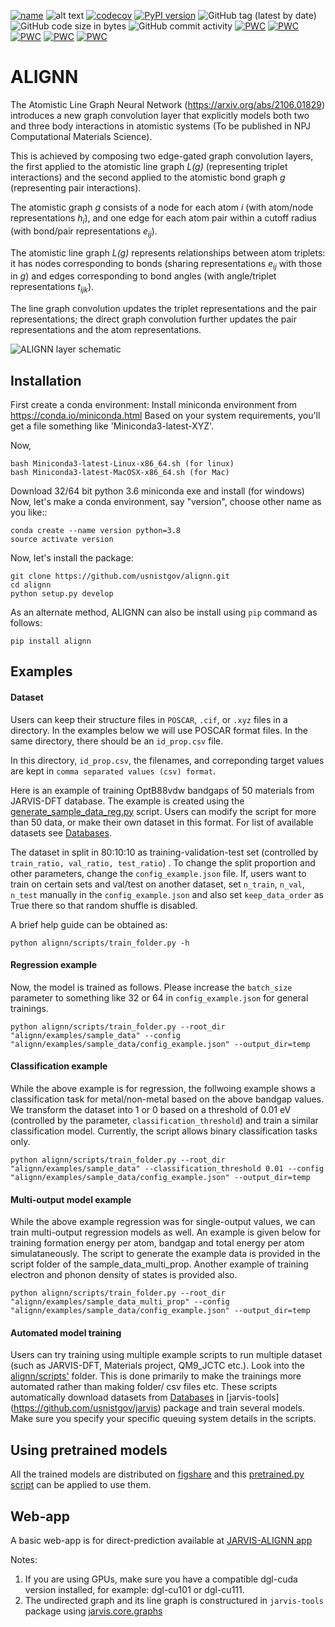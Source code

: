 [![name](https://colab.research.google.com/assets/colab-badge.svg)](https://colab.research.google.com/github/knc6/jarvis-tools-notebooks/blob/master/jarvis-tools-notebooks/Training_ALIGNN_model_example.ipynb)
![alt text](https://github.com/usnistgov/alignn/actions/workflows/main.yml/badge.svg)
[![codecov](https://codecov.io/gh/usnistgov/alignn/branch/main/graph/badge.svg?token=S5X4OYC80V)](https://codecov.io/gh/usnistgov/alignn)
[![PyPI version](https://badge.fury.io/py/alignn.svg)](https://badge.fury.io/py/alignn)
![GitHub tag (latest by date)](https://img.shields.io/github/v/tag/usnistgov/alignn)
![GitHub code size in bytes](https://img.shields.io/github/languages/code-size/usnistgov/alignn)
![GitHub commit activity](https://img.shields.io/github/commit-activity/y/usnistgov/alignn)
[![PWC](https://img.shields.io/endpoint.svg?url=https://paperswithcode.com/badge/atomistic-line-graph-neural-network-for/formation-energy-on-materials-project)](https://paperswithcode.com/sota/formation-energy-on-materials-project?p=atomistic-line-graph-neural-network-for)
[![PWC](https://img.shields.io/endpoint.svg?url=https://paperswithcode.com/badge/atomistic-line-graph-neural-network-for/band-gap-on-materials-project)](https://paperswithcode.com/sota/band-gap-on-materials-project?p=atomistic-line-graph-neural-network-for)
[![PWC](https://img.shields.io/endpoint.svg?url=https://paperswithcode.com/badge/atomistic-line-graph-neural-network-for/formation-energy-on-qm9)](https://paperswithcode.com/sota/formation-energy-on-qm9?p=atomistic-line-graph-neural-network-for)
[![PWC](https://img.shields.io/endpoint.svg?url=https://paperswithcode.com/badge/atomistic-line-graph-neural-network-for/formation-energy-on-jarvis-dft-formation)](https://paperswithcode.com/sota/formation-energy-on-jarvis-dft-formation?p=atomistic-line-graph-neural-network-for)
[![PWC](https://img.shields.io/endpoint.svg?url=https://paperswithcode.com/badge/atomistic-line-graph-neural-network-for/band-gap-on-jarvis-dft)](https://paperswithcode.com/sota/band-gap-on-jarvis-dft?p=atomistic-line-graph-neural-network-for)

# ALIGNN
The Atomistic Line Graph Neural Network (https://arxiv.org/abs/2106.01829)  introduces a new graph convolution layer that explicitly models both two and three body interactions in atomistic systems (To be published in NPJ Computational Materials Science).

This is achieved by composing two edge-gated graph convolution layers, the first applied to the atomistic line graph *L(g)* (representing triplet interactions) and the second applied to the atomistic bond graph *g* (representing pair interactions).


The atomistic graph *g* consists of a node for each atom *i* (with atom/node representations *h<sub>i</sub>*), and one edge for each atom pair within a cutoff radius (with bond/pair representations *e<sub>ij</sub>*).

The atomistic line graph *L(g)* represents relationships between atom triplets: it has nodes corresponding to bonds (sharing representations *e<sub>ij</sub>* with those in *g*) and edges corresponding to bond angles (with angle/triplet representations *t<sub>ijk</sub>*).

The line graph convolution updates the triplet representations and the pair representations; the direct graph convolution further updates the pair representations and the atom representations.


![ALIGNN layer schematic](https://github.com/usnistgov/alignn/blob/main/alignn/tex/alignn2.png)

Installation
-------------------------
First create a conda environment:
Install miniconda environment from https://conda.io/miniconda.html
Based on your system requirements, you'll get a file something like 'Miniconda3-latest-XYZ'.

Now,

```
bash Miniconda3-latest-Linux-x86_64.sh (for linux)
bash Miniconda3-latest-MacOSX-x86_64.sh (for Mac)
```
Download 32/64 bit python 3.6 miniconda exe and install (for windows)
Now, let's make a conda environment, say "version", choose other name as you like::
```
conda create --name version python=3.8
source activate version
```

Now, let's install the package:
```
git clone https://github.com/usnistgov/alignn.git
cd alignn
python setup.py develop
```

As an alternate method, ALIGNN can also be install using `pip` command as follows:
```
pip install alignn
```

Examples
---------

#### Dataset
Users can keep their structure files in `POSCAR`, `.cif`, or `.xyz` files in a directory. In the examples below we will use POSCAR format files. In the same directory, there should be an `id_prop.csv` file.

In this directory, `id_prop.csv`, the filenames, and correponding target values are kept in `comma separated values (csv) format`.

Here is an example of training OptB88vdw bandgaps of 50 materials from JARVIS-DFT database. The example is created using the [generate_sample_data_reg.py](https://github.com/usnistgov/alignn/blob/main/alignn/examples/sample_data/scripts/generate_sample_data_reg.py) script. Users can modify the script for more than 50 data, or make their own dataset in this format. For list of available datasets see [Databases](https://jarvis-tools.readthedocs.io/en/master/databases.html).

The dataset in split in 80:10:10 as training-validation-test set (controlled by `train_ratio, val_ratio, test_ratio`) . To change the split proportion and other parameters, change the `config_example.json` file. If, users want to train on certain sets and val/test on another dataset, set `n_train`, `n_val`, `n_test` manually in the `config_example.json` and also set `keep_data_order` as True there so that random shuffle is disabled.

A brief help guide can be obtained as:

```
python alignn/scripts/train_folder.py -h
```
#### Regression example
Now, the model is trained as follows. Please increase the `batch_size` parameter to something like 32 or 64 in `config_example.json` for general trainings.

```
python alignn/scripts/train_folder.py --root_dir "alignn/examples/sample_data" --config "alignn/examples/sample_data/config_example.json" --output_dir=temp
```
#### Classification example
While the above example is for regression, the follwoing example shows a classification task for metal/non-metal based on the above bandgap values. We transform the dataset
into 1 or 0 based on a threshold of 0.01 eV (controlled by the parameter, `classification_threshold`) and train a similar classification model. Currently, the script allows binary classification tasks only.
```
python alignn/scripts/train_folder.py --root_dir "alignn/examples/sample_data" --classification_threshold 0.01 --config "alignn/examples/sample_data/config_example.json" --output_dir=temp
```

#### Multi-output model example
While the above example regression was for single-output values, we can train multi-output regression models as well.
An example is given below for training formation energy per atom, bandgap and total energy per atom simulataneously. The script to generate the example data is provided in the script folder of the sample_data_multi_prop. Another example of training electron and phonon density of states is provided also.
```
python alignn/scripts/train_folder.py --root_dir "alignn/examples/sample_data_multi_prop" --config "alignn/examples/sample_data/config_example.json" --output_dir=temp
```
#### Automated model training
Users can try training using multiple example scripts to run multiple dataset (such as JARVIS-DFT, Materials project, QM9_JCTC etc.). Look into the [alignn/scripts'](https://github.com/usnistgov/alignn/tree/main/alignn/scripts) folder. This is done primarily to make the trainings more automated rather than making folder/ csv files etc.
These scripts automatically download datasets from [Databases](https://jarvis-tools.readthedocs.io/en/master/databases.html) in [jarvis-tools] (https://github.com/usnistgov/jarvis) package and train several models. Make sure you specify your specific queuing system details in the scripts.

Using pretrained models
-------------------------

All the trained models are distributed on [figshare](https://figshare.com/projects/ALIGNN_models/126478) and this [pretrained.py script](https://github.com/usnistgov/alignn/blob/develop/alignn/pretrained.py) can be applied to use them.

Web-app
------------

A basic web-app is for direct-prediction available at [JARVIS-ALIGNN app](https://jarvis.nist.gov/jalignn/)

Notes:
1) If you are using GPUs, make sure you have a compatible dgl-cuda version installed, for example: dgl-cu101 or dgl-cu111.
2) The undirected graph and its line graph is constructured in `jarvis-tools` package using [jarvis.core.graphs](https://github.com/usnistgov/jarvis/blob/master/jarvis/core/graphs.py#L197)



